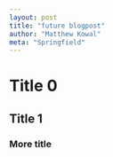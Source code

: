 ```yaml
---
layout: post
title: "future blogpost"
author: "Matthew Kowal"
meta: "Springfield"
--- 
```


# Title 0

## Title 1

### More title

